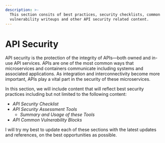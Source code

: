 ```yaml
---
description: >-
  This section consits of best practices, security checklists, common
  vulnerability writeups and other API security related content.
---
```


# API Security

API security is the protection of the integrity of APIs—both owned and in-use API services. APIs are one of the most common ways that microservices and containers communicate including systems and associated applications. As integration and interconnectivity become more important, APIs play a vital part in the security of these microservices.

In this section, we will include content that will reflect best security practices including but not limited to the following content:

* _API Security Checklist_
* _API Security Assessment Tools_
  * _Summary and Usage of these Tools_
* _API Common Vulnerability Blocks_

I will try my best to update each of these sections with the latest updates and references, on the best opportunities as possible.

